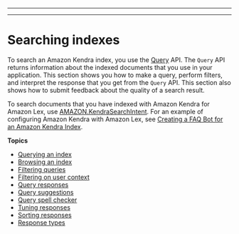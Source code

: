 --------

--------

# Searching indexes<a name="searching"></a>

To search an Amazon Kendra index, you use the [Query](API_Query.md) API\. The `Query` API returns information about the indexed documents that you use in your application\. This section shows you how to make a query, perform filters, and interpret the response that you get from the `Query` API\. This section also shows how to submit feedback about the quality of a search result\.

To search documents that you have indexed with Amazon Kendra for Amazon Lex, use [AMAZON\.KendraSearchIntent](https://docs.aws.amazon.com/lexv2/latest/dg/API_KendraConfiguration.html)\. For an example of configuring Amazon Kendra with Amazon Lex, see [Creating a FAQ Bot for an Amazon Kendra Index](https://docs.aws.amazon.com/lexv2/latest/dg/faq-bot-kendra-search.html)\.

**Topics**
+ [Querying an index](searching-example.md)
+ [Browsing an index](browsing.md)
+ [Filtering queries](filtering.md)
+ [Filtering on user context](user-context-filter.md)
+ [Query responses](query-response.md)
+ [Query suggestions](query-suggestions-overview.md)
+ [Query spell checker](query-spell-check.md)
+ [Tuning responses](tuning-responses.md)
+ [Sorting responses](sorting.md)
+ [Response types](response-types.md)